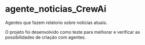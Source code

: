 # agente_noticias_CrewAi
 Agentes que fazem relatorio sobre noticias atuais.

 O projeto foi desenvolvido como teste para melhorar e verificar as possibilidades de criação com agentes.
